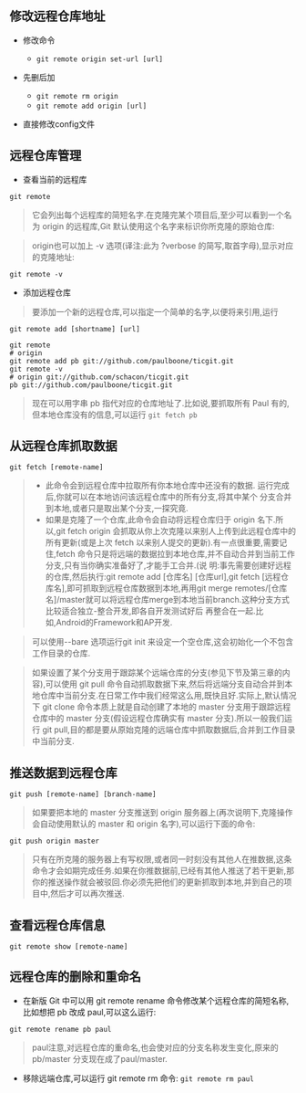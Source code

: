 ## 修改远程仓库地址
+ 修改命令
  + `git remote origin set-url [url]`

+ 先删后加
  + `git remote rm origin`
  + `git remote add origin [url]`

+ 直接修改config文件

## 远程仓库管理

+ 查看当前的远程库

` git remote `

> 它会列出每个远程库的简短名字.在克隆完某个项目后,至少可以看到一个名为 origin 的远程库,Git 默认使用这个名字来标识你所克隆的原始仓库:

> origin也可以加上 -v 选项(译注:此为 ?verbose 的简写,取首字母),显示对应的克隆地址:

`git remote -v`

+ 添加远程仓库

> 要添加一个新的远程仓库,可以指定一个简单的名字,以便将来引用,运行

`git remote add [shortname] [url]`

```
git remote
# origin
git remote add pb git://github.com/paulboone/ticgit.git
git remote -v
# origin git://github.com/schacon/ticgit.git
pb git://github.com/paulboone/ticgit.git
```

> 现在可以用字串 pb 指代对应的仓库地址了.比如说,要抓取所有 Paul 有的,但本地仓库没有的信息,可以运行 `git fetch pb`

## 从远程仓库抓取数据

`git fetch [remote-name]`
> + 此命令会到远程仓库中拉取所有你本地仓库中还没有的数据.
运行完成后,你就可以在本地访问该远程仓库中的所有分支,将其中某个 分支合并到本地,或者只是取出某个分支,一探究竟.
> + 如果是克隆了一个仓库,此命令会自动将远程仓库归于 origin 名下.所以,git fetch origin 会抓取从你上次克隆以来别人上传到此远程仓库中的所有更新(或是上次 fetch 以来别人提交的更新).有一点很重要,需要记住,fetch 命令只是将远端的数据拉到本地仓库,并不自动合并到当前工作分支,只有当你确实准备好了,才能手工合并.(说 明:事先需要创建好远程的仓库,然后执行:git remote add [仓库名] [仓库url],git fetch [远程仓库名],即可抓取到远程仓库数据到本地,再用git merge remotes/[仓库名]/master就可以将远程仓库merge到本地当前branch.这种分支方式比较适合独立-整合开发,即各自开发测试好后 再整合在一起.比如,Android的Framework和AP开发.

> 可以使用--bare 选项运行git init 来设定一个空仓库,这会初始化一个不包含工作目录的仓库.

> 如果设置了某个分支用于跟踪某个远端仓库的分支(参见下节及第三章的内容),可以使用 git pull 命令自动抓取数据下来,然后将远端分支自动合并到本地仓库中当前分支.在日常工作中我们经常这么用,既快且好.实际上,默认情况下 git clone 命令本质上就是自动创建了本地的 master 分支用于跟踪远程仓库中的 master 分支(假设远程仓库确实有 master 分支).所以一般我们运行 git pull,目的都是要从原始克隆的远端仓库中抓取数据后,合并到工作目录中当前分支.

## 推送数据到远程仓库

`git push [remote-name] [branch-name]`
> 如果要把本地的 master 分支推送到 origin 服务器上(再次说明下,克隆操作会自动使用默认的 master 和 origin 名字),可以运行下面的命令:

`git push origin master`

> 只有在所克隆的服务器上有写权限,或者同一时刻没有其他人在推数据,这条命令才会如期完成任务.如果在你推数据前,已经有其他人推送了若干更新,那 你的推送操作就会被驳回.你必须先把他们的更新抓取到本地,并到自己的项目中,然后才可以再次推送.

## 查看远程仓库信息
`git remote show [remote-name]`

## 远程仓库的删除和重命名
+ 在新版 Git 中可以用 git remote rename 命令修改某个远程仓库的简短名称,比如想把 pb 改成 paul,可以这么运行:

`git remote rename pb paul`

>paul注意,对远程仓库的重命名,也会使对应的分支名称发生变化,原来的 pb/master 分支现在成了paul/master.

+ 移除远端仓库,可以运行 git remote rm 命令:
`git remote rm paul`
